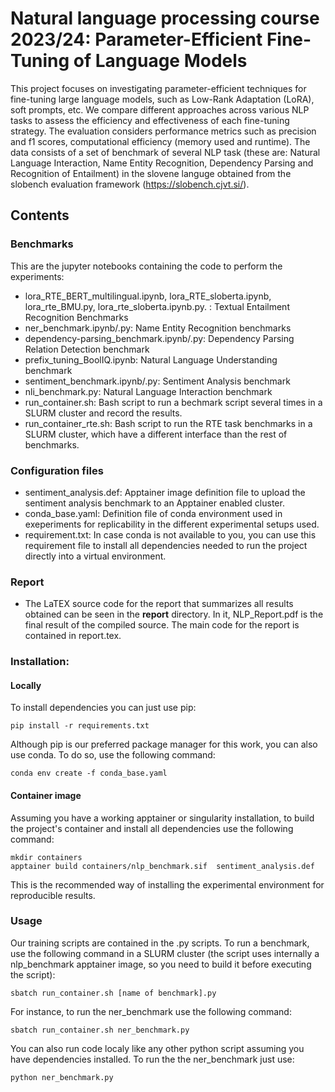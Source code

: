 # Natural language processing course 2023/24: Parameter-Efficient Fine-Tuning of Language Models

This project focuses on investigating parameter-efficient techniques for fine-tuning large language models, such as Low-Rank Adaptation (LoRA), soft prompts, etc. We compare different approaches across various NLP tasks to assess the efficiency and effectiveness of each fine-tuning strategy. The evaluation considers performance metrics such as precision and f1 scores, computational efficiency (memory used and runtime). The data consists of a set of benchmark of several NLP task (these are: Natural Language Interaction, Name Entity Recognition, Dependency Parsing and Recognition of Entailment) in the slovene languge obtained from the slobench evaluation framework (https://slobench.cjvt.si/).

## Contents

### Benchmarks

This are the jupyter notebooks containing the code to perform the experiments:

-   lora_RTE_BERT_multilingual.ipynb, lora_RTE_sloberta.ipynb, lora_rte_BMU.py, lora_rte_sloberta.ipynb.py. : Textual Entailment Recognition Benchmarks
-   ner_benchmark.ipynb/.py: Name Entity Recognition benchmarks
-   dependency-parsing_benchmark.ipynb/.py: Dependency Parsing Relation Detection benchmark
-   prefix_tuning_BoolIQ.ipynb: Natural Language Understanding benchmark
-   sentiment_benchmark.ipynb/.py: Sentiment Analysis benchmark
-   nli_benchmark.py: Natural Language Interaction benchmark
-   run_container.sh: Bash script to run a bechmark script several times in a SLURM cluster and record the results.
-   run_container_rte.sh: Bash script to run the RTE task benchmarks in a SLURM cluster, which have a different interface than the rest of benchmarks.

### Configuration files

-   sentiment_analysis.def: Apptainer image definition file to upload the sentiment analysis benchmark to an Apptainer enabled cluster.
-   conda_base.yaml: Definition file of conda environment used in exeperiments for replicability in the different experimental setups used.
-   requirement.txt: In case conda is not available to you, you can use this requirement file to install all dependencies needed to run the project directly into a virtual environment.

### Report

- The LaTEX source code for the report that summarizes all results obtained can be seen in the **report** directory. In it, NLP_Report.pdf is the final result of the compiled source. The main code for the report is contained in report.tex.


### Installation:

#### Locally

To install dependencies you can just use pip:

```
pip install -r requirements.txt
```

Although pip is our preferred package manager for this work, you can also use conda. To do so, use the following command:

```
conda env create -f conda_base.yaml
```

#### Container image

Assuming you have a working apptainer or singularity installation, to build the project's container and install all dependencies use the following command:

```
mkdir containers
apptainer build containers/nlp_benchmark.sif  sentiment_analysis.def
```

This is the recommended way of installing the experimental environment for reproducible results.

### Usage

Our training scripts are contained in the .py scripts. To run a benchmark, use the following command in a SLURM cluster (the script uses internally a nlp_benchmark apptainer image, so you need to build it before executing the script):

```
sbatch run_container.sh [name of benchmark].py
```

For instance, to run the ner_benchmark use the following command:

```
sbatch run_container.sh ner_benchmark.py
```

You can also run code localy like any other python script assuming you have dependencies installed. To run the the ner_benchmark just use:

```
python ner_benchmark.py
```
